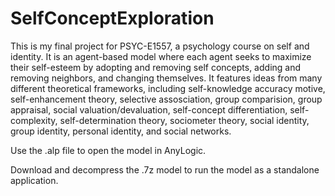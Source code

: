 # SelfConceptExploration
This is my final project for PSYC-E1557, a psychology course on self and identity.
It is an agent-based model where each agent seeks to maximize their self-esteem by adopting and removing self concepts,
adding and removing neighbors, and changing themselves. It features ideas from many different theoretical frameworks,
including self-knowledge accuracy motive, self-enhancement theory, selective assosciation, group comparision,
group appraisal, social valuation/devaluation, self-concept differentiation, self-complexity, self-determination theory,
sociometer theory, social identity, group identity, personal identity, and social networks.

Use the .alp file to open the model in AnyLogic.

Download and decompress the .7z model to run the model as a standalone application.

